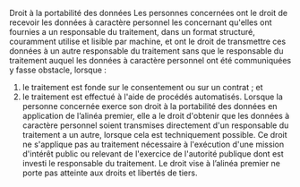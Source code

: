 Droit à la portabilité des données
Les personnes concernées ont le droit de recevoir les données à caractère personnel les concernant qu'elles ont fournies a un responsable du traitement, dans un format structuré, couramment utilise et lisible par machine, et ont le droit de transmettre ces données à un autre responsable du traitement sans que le responsable du traitement auquel les données à caractère personnel ont été communiquées y fasse obstacle, lorsque :
1. le traitement est fonde sur le consentement ou sur un contrat ; et
1. le traitement est effectué à l'aide de procédés automatisés.
Lorsque la personne concernée exerce son droit à la portabilité des données en application de l’alinéa premier, elle a le droit d'obtenir que les données à caractère personnel soient transmises directement d'un responsable du traitement a un autre, lorsque cela est techniquement possible.
Ce droit ne s'applique pas au traitement nécessaire à l'exécution d'une mission d'intérêt public ou relevant de l'exercice de l'autorité publique dont est investi le responsable du traitement.
Le droit vise à l’alinéa premier ne porte pas atteinte aux droits et libertés de tiers.
